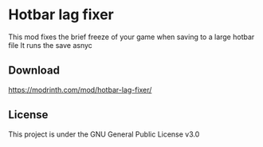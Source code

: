 # Hotbar lag fixer
This mod fixes the brief freeze of your game when saving to a large hotbar file
It runs the save asnyc

## Download
https://modrinth.com/mod/hotbar-lag-fixer/

## License

This project is under the GNU General Public License v3.0
